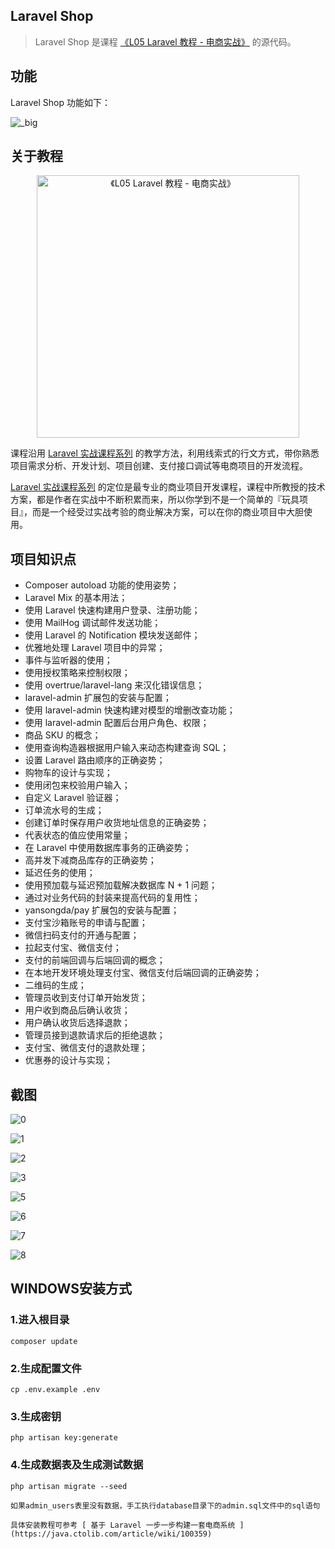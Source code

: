 ## Laravel Shop

> Laravel Shop 是课程 [《L05 Laravel 教程 - 电商实战》](https://laravel-china.org/topics/13206/laravel-shop-course) 的源代码。

## 功能

Laravel Shop 功能如下：

![_big](https://user-images.githubusercontent.com/324764/41384789-6fa309c6-6faa-11e8-93e0-eeb8d36fe7f7.jpg)

## 关于教程

<p align="center">
<a href="https://laravel-china.org/topics/13206/laravel-shop-course">
<img src="https://user-images.githubusercontent.com/324764/41385516-bb14c184-6fae-11e8-9be1-250950d8732d.jpg" alt="《L05 Laravel 教程 - 电商实战》" width='420'>
</a>
</p>


课程沿用 [Laravel 实战课程系列](https://laravel-china.org/courses) 的教学方法，利用线索式的行文方式，带你熟悉项目需求分析、开发计划、项目创建、支付接口调试等电商项目的开发流程。

[Laravel 实战课程系列](https://laravel-china.org/courses)  的定位是最专业的商业项目开发课程，课程中所教授的技术方案，都是作者在实战中不断积累而来，所以你学到不是一个简单的『玩具项目』，而是一个经受过实战考验的商业解决方案，可以在你的商业项目中大胆使用。

## 项目知识点


-   Composer autoload 功能的使用姿势；
-   Laravel Mix 的基本用法；
-   使用 Laravel 快速构建用户登录、注册功能；
-   使用 MailHog 调试邮件发送功能；
-   使用 Laravel 的 Notification 模块发送邮件；
-   优雅地处理 Laravel 项目中的异常；
-   事件与监听器的使用；
-   使用授权策略来控制权限；
-   使用 overtrue/laravel-lang 来汉化错误信息；
-   laravel-admin 扩展包的安装与配置；
-   使用 laravel-admin 快速构建对模型的增删改查功能；
-   使用 laravel-admin 配置后台用户角色、权限；
-   商品 SKU 的概念；
-   使用查询构造器根据用户输入来动态构建查询 SQL；
-   设置 Laravel 路由顺序的正确姿势；
-   购物车的设计与实现；
-   使用闭包来校验用户输入；
-   自定义 Laravel 验证器；
-   订单流水号的生成；
-   创建订单时保存用户收货地址信息的正确姿势；
-   代表状态的值应使用常量；
-   在 Laravel 中使用数据库事务的正确姿势；
-   高并发下减商品库存的正确姿势；
-   延迟任务的使用；
-   使用预加载与延迟预加载解决数据库 N + 1 问题；
-   通过对业务代码的封装来提高代码的复用性；
-  yansongda/pay 扩展包的安装与配置；
-  支付宝沙箱账号的申请与配置；
-  微信扫码支付的开通与配置；
-  拉起支付宝、微信支付；
-  支付的前端回调与后端回调的概念；
-  在本地开发环境处理支付宝、微信支付后端回调的正确姿势；
-  二维码的生成；
-  管理员收到支付订单开始发货；
-  用户收到商品后确认收货；
-  用户确认收货后选择退款；
-  管理员接到退款请求后的拒绝退款；
-  支付宝、微信支付的退款处理；
-  优惠券的设计与实现；

## 截图


![0](https://user-images.githubusercontent.com/324764/41385028-c1329666-6fab-11e8-8052-eb8d863cb766.png)


![1](https://user-images.githubusercontent.com/324764/41385029-c1a58dba-6fab-11e8-9c15-5cdf85f848b6.gif)


![2](https://user-images.githubusercontent.com/324764/41385030-c2034504-6fab-11e8-8b7a-04797afa6b28.png)


![3](https://user-images.githubusercontent.com/324764/41385031-c267b3ae-6fab-11e8-815c-5a027ca34318.png)


![5](https://user-images.githubusercontent.com/324764/41385032-c2c82de2-6fab-11e8-9aa6-0d88cc486dfe.png)


![6](https://user-images.githubusercontent.com/324764/41385033-c32a3140-6fab-11e8-8deb-fb23fe3ae8a6.png)


![7](https://user-images.githubusercontent.com/324764/41385034-c39c59c8-6fab-11e8-899a-5f042fa0bd1d.png)


![8](https://user-images.githubusercontent.com/324764/41385035-c414fc84-6fab-11e8-82f6-ff50246a4853.png)

## WINDOWS安装方式
### 1.进入根目录
    composer update

### 2.生成配置文件
    cp .env.example .env

### 3.生成密钥
    php artisan key:generate

### 4.生成数据表及生成测试数据
    php artisan migrate --seed

    如果admin_users表里没有数据，手工执行database目录下的admin.sql文件中的sql语句
    
    具体安装教程可参考 [ 基于 Laravel 一步一步构建一套电商系统 ](https://java.ctolib.com/article/wiki/100359)

